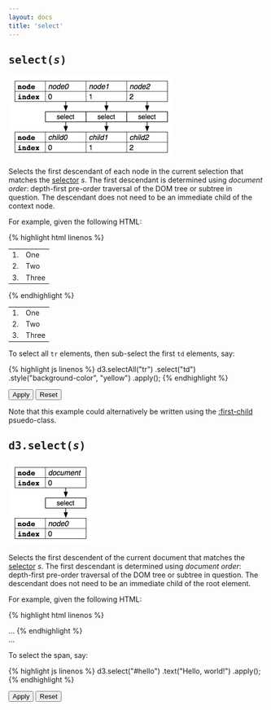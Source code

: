 ```yaml
---
layout: docs
title: 'select'
---
```


## <tt>select(<i>s</i>)</tt>

![select](select.png)

Selects the first descendant of each node in the current selection that matches
the [selector](http://www.w3.org/TR/css3-selectors/) *s*. The first descendant
is determined using *document order*: depth-first pre-order traversal of the DOM
tree or subtree in question. The descendant does not need to be an immediate
child of the context node.

For example, given the following HTML:

{% highlight html linenos %}
<table>
  <tr><td>1.</td><td>One</td></tr>
  <tr><td>2.</td><td>Two</td></tr>
  <tr><td>3.</td><td>Three</td></tr>
</table>
{% endhighlight %}

<div class="highlight ex">
  <table>
    <tr><td>1.</td><td>One</td></tr>
    <tr><td>2.</td><td>Two</td></tr>
    <tr><td>3.</td><td>Three</td></tr>
  </table>
</div>

To select all `tr` elements, then sub-select the first `td` elements, say:

{% highlight js linenos %}
d3.selectAll("tr")
  .select("td")
    .style("background-color", "yellow")
    .apply();
{% endhighlight %}

<div class="highlight ex">
  <button onclick="d3.selectAll('tr').select('td').style('background-color', 'yellow').apply()">
    Apply
  </button>
  <button onclick="d3.selectAll('tr').select('td').style('background-color', null).apply()">
    Reset
  </button>
</div>

Note that this example could alternatively be written using the
[:first-child](http://www.w3.org/TR/CSS2/selector.html#first-child)
psuedo-class.

## <tt>d3.select(<i>s</i>)</tt>

![select](select-init.png)

Selects the first descendent of the current document that matches the
[selector](http://www.w3.org/TR/css3-selectors/) *s*. The first descendant is
determined using *document order*: depth-first pre-order traversal of the DOM
tree or subtree in question. The descendant does not need to be an immediate
child of the root element.

For example, given the following HTML:

{% highlight html linenos %}
<html>
  <body>
    <span id="hello">...</span>
  </body>
</html>
{% endhighlight %}

<div class="highlight ex">
  <span id="hello">...</span>
</div>

To select the span, say:

{% highlight js linenos %}
d3.select("#hello")
    .text("Hello, world!")
    .apply();
{% endhighlight %}

<div class="highlight ex">
  <button onclick="d3.select('#hello').text('Hello, world!').apply()">
    Apply
  </button>
  <button onclick="d3.select('#hello').text('...').apply()">
    Reset
  </button>
</div>
